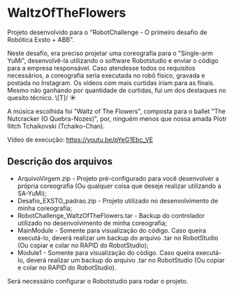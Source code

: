 # WaltzOfTheFlowers
Projeto desenvolvido para o "RobotChallenge - O primeiro desafio de Robótica Exsto + ABB".

Neste desafio, era preciso projetar uma coreografia para o "Single-arm YuMi", desenvolvê-la utilizando o software Robotstudio e enviar o código para a empresa responsável. Caso atendesse todos os requisitos necessários, a coreografia seria executada no robô físico, gravada e postada no Instagram. Os vídeos com mais curtidas iriam para as finais. <br>
Mesmo não ganhando por quantidade de curtidas, fui um dos destaques no quesito técnico.       \\[T]/ ☀


A música escolhida foi "Waltz of The Flowers", composta para o ballet "The Nutcracker (O Quebra-Nozes)", por, ninguém menos que nossa amada Piotr Ilitch Tchaikovski (Tchaiko-Chan).

Vídeo de execução: https://youtu.be/pYeG1Ebc_VE


## Descrição dos arquivos
 - ArquivoVirgem.zip  - Projeto pré-configurado para você desenvolver a própria coreografia (Ou qualquer coisa que deseje realizar utilizando a SA-YuMi);
 - Desafio_EXSTO_padrao.zip - Projeto utilizado no desenvolvimento de minha coreografia;
 - RobotChallenge_WaltzOfTheFlowers.tar - Backup do controlador utilizado no desenvolvimento de minha coreografia;
 - MainModule - Somente para visualização do código. Caso queira executá-lo, deverá realizar um backup do arquivo .tar no RobotStudio (Ou copiar e colar no RAPID do RobotStudio);
 - Module1 - Somente para visualização do código. Caso queira executá-lo, deverá realizar um backup do arquivo .tar no RobotStudio (Ou copiar e colar no RAPID do RobotStudio).

Será necessário configurar o Robotstudio para rodar o projeto.
